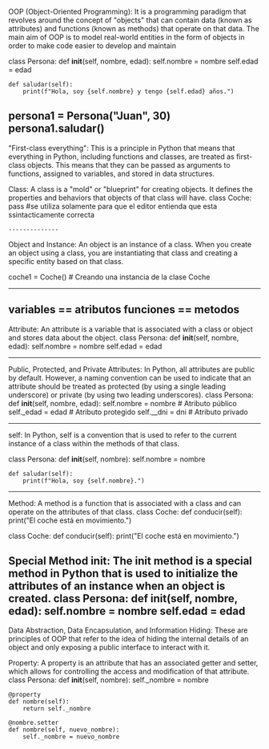 

OOP (Object-Oriented Programming):
It is a programming paradigm that revolves around the concept of "objects" that can contain data (known as attributes) and functions (known as methods) that operate on that data. The main aim of OOP is to model real-world entities in the form of objects in order to make code easier to develop and maintain

class Persona:
    def __init__(self, nombre, edad):
        self.nombre = nombre
        self.edad = edad

    def saludar(self):
        print(f"Hola, soy {self.nombre} y tengo {self.edad} años.")

persona1 = Persona("Juan", 30)
persona1.saludar()
-------

"First-class everything":
This is a principle in Python that means that everything in Python, including functions and classes, are treated as first-class objects. This means that they can be passed as arguments to functions, assigned to variables, and stored in data structures.


Class:
A class is a "mold" or "blueprint" for creating objects. It defines the properties and behaviors that objects of that class will have.
class Coche:
    pass  #se utiliza solamente para que el editor entienda que esta ssintacticamente correcta

    --------------

Object and Instance:
An object is an instance of a class. When you create an object using a class, you are instantiating that class and creating a specific entity based on that class.

coche1 = Coche()  # Creando una instancia de la clase Coche

--------------
variables == atributos
funciones == metodos
------------
Attribute:
An attribute is a variable that is associated with a class or object and stores data about the object.
class Persona:
    def __init__(self, nombre, edad):
        self.nombre = nombre
        self.edad = edad

-------------------
Public, Protected, and Private Attributes:
In Python, all attributes are public by default. However, a naming convention can be used to indicate that an attribute should be treated as protected (by using a single leading underscore) or private (by using two leading underscores).
class Persona:
    def __init__(self, nombre, edad):
        self.nombre = nombre  # Atributo público
        self._edad = edad     # Atributo protegido
        self.__dni = dni      # Atributo privado

-----------
self:
In Python, self is a convention that is used to refer to the current instance of a class within the methods of that class.

class Persona:
    def __init__(self, nombre):
        self.nombre = nombre

    def saludar(self):
        print(f"Hola, soy {self.nombre}.")

--------------
Method:
A method is a function that is associated with a class and can operate on the attributes of that class.
class Coche:
    def conducir(self):
        print("El coche está en movimiento.")

class Coche:
    def conducir(self):
        print("El coche está en movimiento.")


Special Method init:
The init method is a special method in Python that is used to initialize the attributes of an instance when an object is created.
class Persona:
    def __init__(self, nombre, edad):
        self.nombre = nombre
        self.edad = edad
-------
Data Abstraction, Data Encapsulation, and Information Hiding:
These are principles of OOP that refer to the idea of hiding the internal details of an object and only exposing a public interface to interact with it.


Property:
A property is an attribute that has an associated getter and setter, which allows for controlling the access and modification of that attribute.
class Persona:
    def __init__(self, nombre):
        self._nombre = nombre

    @property
    def nombre(self):
        return self._nombre

    @nombre.setter
    def nombre(self, nuevo_nombre):
        self._nombre = nuevo_nombre
